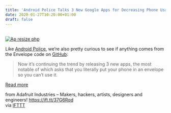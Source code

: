 ```yaml
---
title: 'Android Police Talks 3 New Google Apps for Decreasing Phone Usage'
date: 2020-01-27T10:20:00+01:00
draft: false
---
```


[  
![Ap resize php](https://cdn-blog.adafruit.com/uploads/2020/01/ap_resize.php_.png "ap_resize.php.png")](https://www.androidpolice.com/2020/01/21/google-releases-3-new-experimental-apps-to-help-cut-down-your-phone-usage/)

Like [Android Police](https://www.androidpolice.com/2020/01/21/google-releases-3-new-experimental-apps-to-help-cut-down-your-phone-usage/), we’re also pretty curious to see if anything comes from the Envelope code on [GitHub](https://github.com/specialprojects-experiments/envelope):

> Now it’s continuing the trend by releasing 3 new apps, the most notable of which asks that you literally put your phone in an envelope so you can’t use it.

[Read more](https://www.androidpolice.com/2020/01/21/google-releases-3-new-experimental-apps-to-help-cut-down-your-phone-usage/)

  
  
from Adafruit Industries – Makers, hackers, artists, designers and engineers! https://ift.tt/37G6Rqd  
via [IFTTT](https://ifttt.com/?ref=da&site=blogger)
